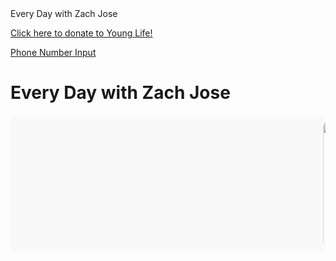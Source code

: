 <link rel="icon" type="image/x-icon" href="/favicon.ico">
Every Day with Zach Jose


<a href="https://giving.younglife.org/s/?GiftType=Staff&Name=ZachJose&Sponsoring=Zach%20Jose&AppealCodeId=70141000000tvBDAAY&BypassDesignationPage=false&MissionUnitId=a2s410000002wa2AAA&MissionUnitName=Greater%20Roseville%2FAntelope&ClassCodeId=a2j41000000Nj93AAC&ClassCodeName=Operating&StaffId=0034100002PWJ3WAAX&StaffName=Zachariah%20Jose">Click here to donate to Young Life!</a>

[Phone Number Input](/phone-input.html)

<style>
  .cat-container {
    width: 100%;
    overflow: hidden;
    white-space: nowrap;
    position: relative;
    background: #f9f9f9;
    padding: 10px 0;
  }

  .cat-scroll {
    display: flex;
    gap: 10px;
    animation: scrollCats 15s linear infinite;
  }

  .cat-scroll img {
    width: 200px;
    height: auto;
    border-radius: 10px;
  }

  @keyframes scrollCats {
    0% { transform: translateX(100%); }
    100% { transform: translateX(-100%); }
  }
</style>

<h1>Every Day with Zach Jose</h1>

<div class="cat-container">
  <div class="cat-scroll">
    <img src="https://cdn2.thecatapi.com/images/MTY3ODIyMQ.jpg" alt="Cat 1">
    <img src="https://cdn2.thecatapi.com/images/MTY3ODIyMg.jpg" alt="Cat 2">
    <img src="https://cdn2.thecatapi.com/images/MTY3ODIyNA.jpg" alt="Cat 3">
    <img src="https://cdn2.thecatapi.com/images/MTY3ODIyNQ.jpg" alt="Cat 4">
    <img src="https://cdn2.thecatapi.com/images/MTY3ODIyNg.jpg" alt="Cat 5">
  </div>
</div>
